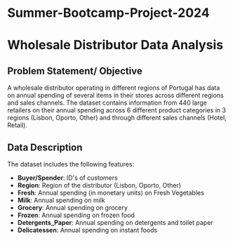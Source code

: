 # Summer-Bootcamp-Project-2024
# Wholesale Distributor Data Analysis

## Problem Statement/ Objective
A wholesale distributor operating in different regions of Portugal has data on annual spending of several items in their stores across different regions and sales channels. The dataset contains information from 440 large retailers on their annual spending across 6 different product categories in 3 regions (Lisbon, Oporto, Other) and through different sales channels (Hotel, Retail).

## Data Description
The dataset includes the following features:

- **Buyer/Spender**: ID's of customers
- **Region**: Region of the distributor (Lisbon, Oporto, Other)
- **Fresh**: Annual spending (in monetary units) on Fresh Vegetables
- **Milk**: Annual spending on milk
- **Grocery**: Annual spending on grocery
- **Frozen**: Annual spending on frozen food
- **Detergents_Paper**: Annual spending on detergents and toilet paper
- **Delicatessen**: Annual spending on instant foods


